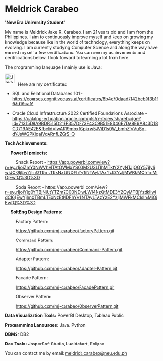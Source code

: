 # Meldrick Carabeo

**'New Era University Student'**

My name is Meldrick Jake R. Carabeo. I am 21 years old and I am from the Philippines. I aim to continuously improve myself and keep on growing my knowledge because like in the world of technology, everything keeps on evolving. I am currently studying Computer Science and along the way have earned myself a few certifications. You can see my achievements and ceritifications below. I look forward to learning a lot from here.

The programming language I mainly use is Java:

<img align="left" alt="Java" width="30px" style="padding-right:10px;" src="https://cdn.jsdelivr.net/gh/devicons/devicon/icons/java/java-original.svg"/>

#

Here are my certificates:
- SQL and Relational Databases 101 - https://courses.cognitiveclass.ai/certificates/8b4e70daad7142bcb0f3b1f68d19caf6

- Oracle Cloud Infrastructure 2022 Certified Foundations Associate - https://catalog-education.oracle.com/pls/certview/sharebadge?id=71315D8A9BDF515D21EF357DF73F43C9B51E8D46E7DA8E9A843D18CD719AE42E&fbclid=IwAR19mbxfGpkrw5JViD1s0W_bmhZfvVuSq-dVJsWGPKiqaIVqARnfLZGrS-Q

**Tech Achievements:**

&emsp; **PowerBi projects:**

&emsp; &emsp; Snack Report - https://app.powerbi.com/view?r=eyJrIjoiZmY0NWVhMTAtOWMxYS00M2U3LTlhMTktY2YyNTJjOGY5ZjIyIiwidCI6IjEwYjlmOTBmLTExNzEtNDFhYy1iNTAyLTAzYzE2YzljMWRkMCIsImMiOjEwfQ%3D%3D

&emsp; &emsp; Soda Report - https://app.powerbi.com/view?r=eyJrIjoiYjg0YTBjNjUtYTZmZC00NDIwLWI4NzQtMDE3Y2QyMTBjYzdkIiwidCI6IjEwYjlmOTBmLTExNzEtNDFhYy1iNTAyLTAzYzE2YzljMWRkMCIsImMiOjEwfQ%3D%3D

&emsp; **SoftEng Design Patterns:**

&emsp; &emsp; Factory Pattern:

&emsp; &emsp; https://github.com/mj-carabeo/factoryPattern.git

&emsp; &emsp; Command Pattern:

&emsp; &emsp; https://github.com/mj-carabeo/Command-Pattern.git

&emsp; &emsp; Adapter Pattern:

&emsp; &emsp; https://github.com/mj-carabeo/Adapter-Pattern.git

&emsp; &emsp; Facade Pattern:

&emsp; &emsp; https://github.com/mj-carabeo/FacadePattern.git

&emsp; &emsp; Observer Pattern:

&emsp; &emsp; https://github.com/mj-carabeo/ObserverPattern.git

**Data Visualization Tools:**  PowerBI Desktop, Tableau Public

**Programming Languages:** Java, Python

**DBMS:** DB2

**Dev Tools:** JasperSoft Studio, Lucidchart, Eclipse

You can contact me by email: meldrick.carabeo@neu.edu.ph

